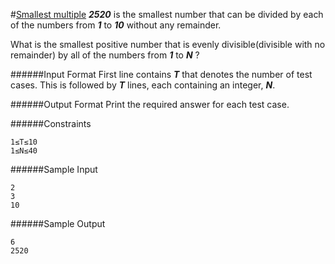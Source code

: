 #[Smallest multiple](https://www.hackerrank.com/contests/projecteuler/challenges/euler005)
**_2520_** is the smallest number that can be divided by each of the numbers from **_1_** to **_10_** without any remainder.

What is the smallest positive number that is evenly divisible(divisible with no remainder) by all of the numbers from **_1_** to **_N_** ?

######Input Format
First line contains **_T_** that denotes the number of test cases. This is followed by **_T_** lines, each containing an integer, **_N_**.

######Output Format
Print the required answer for each test case.

######Constraints
```shell
1≤T≤10
1≤N≤40
```
######Sample Input
```shell
2
3
10
```
######Sample Output
```shell
6
2520
```
